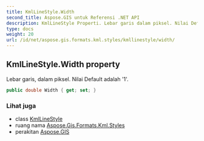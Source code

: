 ```yaml
---
title: KmlLineStyle.Width
second_title: Aspose.GIS untuk Referensi .NET API
description: KmlLineStyle Properti. Lebar garis dalam piksel. Nilai Default adalah 1.
type: docs
weight: 20
url: /id/net/aspose.gis.formats.kml.styles/kmllinestyle/width/
---
```

## KmlLineStyle.Width property

Lebar garis, dalam piksel. Nilai Default adalah '1'.

```csharp
public double Width { get; set; }
```

### Lihat juga

* class [KmlLineStyle](../)
* ruang nama [Aspose.Gis.Formats.Kml.Styles](../../kmllinestyle/)
* perakitan [Aspose.GIS](../../../)


